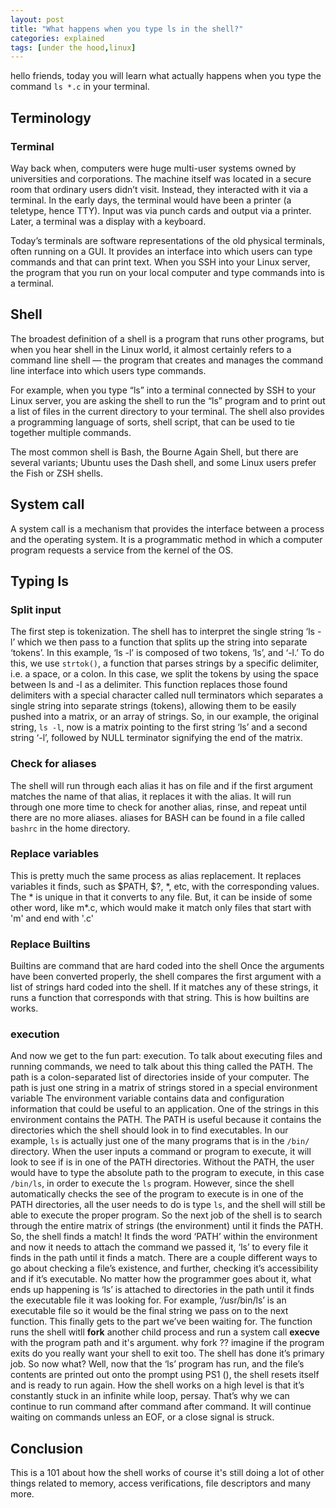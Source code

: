 ```yaml
---
layout: post
title: "What happens when you type ls in the shell?"
categories: explained
tags: [under the hood,linux]
---
```


hello friends, today you will learn what actually happens when you type the command ```ls *.c``` in your terminal.

## Terminology

### Terminal

Way back when, computers were huge multi-user systems owned by universities and corporations. The machine itself was located in a secure room that ordinary users didn’t visit. Instead, they interacted with it via a terminal. In the early days, the terminal would have been a printer (a teletype, hence TTY). Input was via punch cards and output via a printer. Later, a terminal was a display with a keyboard.

Today’s terminals are software representations of the old physical terminals, often running on a GUI. It provides an interface into which users can type commands and that can print text. When you SSH into your Linux server, the program that you run on your local computer and type commands into is a terminal.

## Shell

The broadest definition of a shell is a program that runs other programs, but when you hear shell in the Linux world, it almost certainly refers to a command line shell — the program that creates and manages the command line interface into which users type commands.

For example, when you type “ls” into a terminal connected by SSH to your Linux server, you are asking the shell to run the “ls” program and to print out a list of files in the current directory to your terminal. The shell also provides a programming language of sorts, shell script, that can be used to tie together multiple commands.

The most common shell is Bash, the Bourne Again Shell, but there are several variants; Ubuntu uses the Dash shell, and some Linux users prefer the Fish or ZSH shells.

## System call

A system call is a mechanism that provides the interface between a process and the operating system. It is a programmatic method in which a computer program requests a service from the kernel of the OS.

## Typing ls

### Split input

The first step is tokenization. The shell has to interpret the single string ‘ls -l’ which we then pass to a function that splits up the string into separate ‘tokens’. In this example, ‘ls -l’ is composed of two tokens, ‘ls’, and ‘-l.’ To do this, we use `strtok()`, a function that parses strings by a specific delimiter, i.e. a space, or a colon. In this case, we split the tokens by using the space between ls and -l as a delimiter. This function replaces those found delimiters with a special character called null terminators which separates a single string into separate strings (tokens), allowing them to be easily pushed into a matrix, or an array of strings. So, in our example, the original string, `ls -l`, now is a matrix pointing to the first string ‘ls’ and a second string ‘-l’, followed by NULL terminator signifying the end of the matrix.

### Check for aliases

The shell will run through each alias it has on file and if the first argument matches the name of that alias, it replaces it with the alias. It will run through one more time to check for another alias, rinse, and repeat until there are no more aliases. aliases for BASH can be found in a file called `bashrc` in the home directory.

### Replace variables

This is pretty much the same process as alias replacement. It replaces variables it finds, such as $PATH, $?, \*, etc, with the corresponding values. The \* is unique in that it converts to any file. But, it can be inside of some other word, like m\*.c, which would make it match only files that start with 'm' and end with '.c'

### Replace Builtins

Builtins are command that are hard coded into the shell
Once the arguments have been converted properly, the shell compares the first argument with a list of strings hard coded into the shell.
If it matches any of these strings, it runs a function that corresponds with that string. This is how builtins are works.

### execution

And now we get to the fun part: execution. To talk about executing files and running commands, we need to talk about this thing called the PATH. The path is a colon-separated list of directories inside of your computer. The path is just one string in a matrix of strings stored in a special environment variable The environment variable contains data and configuration information that could be useful to an application. One of the strings in this environment contains the PATH. The PATH is useful because it contains the directories which the shell should look in to find executables. In our example, `ls` is actually just one of the many programs that is in the `/bin/` directory. When the user inputs a command or program to execute, it will look to see if is in one of the PATH directories. Without the PATH, the user would have to type the absolute path to the program to execute, in this case `/bin/ls`, in order to execute the `ls` program. However, since the shell automatically checks the see of the program to execute is in one of the PATH directories, all the user needs to do is type `ls`, and the shell will still be able to execute the proper program. So the next job of the shell is to search through the entire matrix of strings (the environment) until it finds the PATH.
So, the shell finds a match! It finds the word ‘PATH’ within the environment and now it needs to attach the command we passed it, ‘ls’ to every file it finds in the path until it finds a match.
There are a couple different ways to go about checking a file’s existence, and further, checking it’s accessibility and if it’s executable. No matter how the programmer goes about it, what ends up happening is ‘ls’ is attached to directories in the path until it finds the executable file it was looking for. For example, ‘/usr/bin/ls’ is an executable file so it would be the final string we pass on to the next function.
This finally gets to the part we’ve been waiting for. The function runs the shell witll **fork** another child process and run a system call **execve** with the program path and it's argument. why fork ?? imagine if the program exits do you really want your shell to exit too. 
The shell has done it’s primary job. So now what? Well, now that the ‘ls’ program has run, and the file’s contents are printed out onto the prompt using PS1 (), the shell resets itself and is ready to run again. How the shell works on a high level is that it’s constantly stuck in an infinite while loop, persay. That’s why we can continue to run command after command after command. It will continue waiting on commands unless an EOF, or a close signal is struck.

## Conclusion

This is a 101 about how the shell works of course it's still doing a lot of other things related to memory, access verifications, file descriptors and many more.

